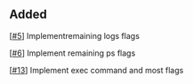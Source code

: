 ## Added

[[#5](https://github.com/MitchellBerend/docker-manager/issues/5)] Implementremaining logs flags

[[#6](https://github.com/MitchellBerend/docker-manager/issues/6)] Implement remaining ps flags

[[#13](https://github.com/MitchellBerend/docker-manager/issues/13)] Implement exec command and most flags
